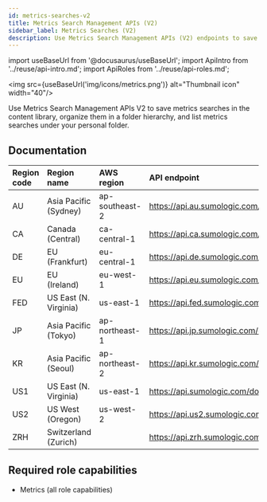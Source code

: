 ```yaml
---
id: metrics-searches-v2
title: Metrics Search Management APIs (V2)
sidebar_label: Metrics Searches (V2)
description: Use Metrics Search Management APIs (V2) endpoints to save metrics searches in your content library, organize them in a folder hierarchy, and share useful queries with users in your organization.
---
```


import useBaseUrl from '@docusaurus/useBaseUrl';
import ApiIntro from '../reuse/api-intro.md';
import ApiRoles from '../reuse/api-roles.md';

<img src={useBaseUrl('img/icons/metrics.png')} alt="Thumbnail icon" width="40"/>

<!-- Originally added as a beta article with SUMO-124040. -->

Use Metrics Search Management APIs V2 to save metrics searches in the content library, organize them in a folder hierarchy, and list metrics searches under your personal folder.

## Documentation

<ApiIntro/>

| Region code | Region name | AWS region | API endpoint |
|:----|:----|:---|:-----|
| AU  | Asia Pacific (Sydney)  | ap-southeast-2 | https://api.au.sumologic.com/docs/#tag/metricsSearchesManagementV2   |
| CA  | Canada (Central)       | ca-central-1   | https://api.ca.sumologic.com/docs/#tag/metricsSearchesManagementV2   |
| DE  | EU (Frankfurt)         | eu-central-1   | https://api.de.sumologic.com/docs/#tag/metricsSearchesManagementV2   |
| EU  | EU (Ireland)           | eu-west-1      | https://api.eu.sumologic.com/docs/#tag/metricsSearchesManagementV2   |
| FED | US East (N. Virginia)  | us-east-1      | https://api.fed.sumologic.com/docs/#tag/metricsSearchesManagementV2  |
| JP  | Asia Pacific (Tokyo)   | ap-northeast-1 | https://api.jp.sumologic.com/docs/#tag/metricsSearchesManagementV2   |
| KR  | Asia Pacific (Seoul)   | ap-northeast-2 | https://api.kr.sumologic.com/docs/#tag/metricsSearchesManagementV2   |
| US1 | US East (N. Virginia)  | us-east-1      | https://api.sumologic.com/docs/#tag/metricsSearchesManagementV2      |
| US2 | US West (Oregon)       | us-west-2      | https://api.us2.sumologic.com/docs/#tag/metricsSearchesManagementV2  |
| ZRH | Switzerland (Zurich)   |                | https://api.zrh.sumologic.com/docs/#tag/metricsSearchesManagementV2  |

## Required role capabilities

<ApiRoles/>

* Metrics (all role capabilities)
